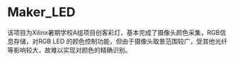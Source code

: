 # Maker_LED
该项目为Xilinx暑期学校A组项目创客彩灯，基本完成了摄像头颜色采集，RGB信息存储，对RGB LED
的颜色控制功能，但由于摄像头取景范围较广，受其他光纤等影响较大，故难以实现对颜色的精确识别。
